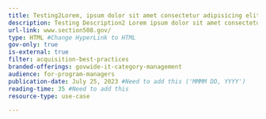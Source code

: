 ```yaml
---
title: Testing2Lorem, ipsum dolor sit amet consectetur adipisicing elit. Libero dolorem dicta, consectetur ducimus, nam magni cupiditate eum, neque nulla doloremque quos? Vero dolore iure odit ipsum provident? Sequi quae quibusdam eveniet harum, dolor provident maiores corrupti dolore voluptatum perspiciatis rem!
description: Testing Description2 Lorem ipsum dolor sit amet consectetur adipisicing elit. Dolore omnis quis aspernatur libero reiciendis laboriosam enim necessitatibus nisi rem animi debitis quibusdam alias, suscipit dolorum dolor similique delectus exercitationem quia adipisci explicabo non voluptate quae, illum vel! Repellendus, consequuntur praesentium odit itaque maxime illum voluptas quam possimus velit placeat et!
url-link: www.section508.gov/
type: HTML #Change HyperLink to HTML
gov-only: true
is-external: true
filter: acquisition-best-practices
branded-offerings: govwide-it-category-management
audience: for-program-managers
publication-date: July 25, 2023 #Need to add this ('MMMM DD, YYYY')
reading-time: 35 #Need to add this 
resource-type: use-case

---
```

